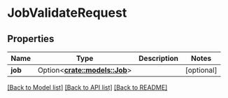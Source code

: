 # JobValidateRequest

## Properties

Name | Type | Description | Notes
------------ | ------------- | ------------- | -------------
**job** | Option<[**crate::models::Job**](Job.md)> |  | [optional]

[[Back to Model list]](../README.md#documentation-for-models) [[Back to API list]](../README.md#documentation-for-api-endpoints) [[Back to README]](../README.md)


